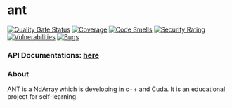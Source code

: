 # ant

[![Quality Gate Status](https://sonarcloud.io/api/project_badges/measure?project=durbin-164_ant&metric=alert_status)](https://sonarcloud.io/dashboard?id=durbin-164_ant)
[![Coverage](https://sonarcloud.io/api/project_badges/measure?project=durbin-164_ant&metric=coverage)](https://sonarcloud.io/dashboard?id=durbin-164_ant)
[![Code Smells](https://sonarcloud.io/api/project_badges/measure?project=durbin-164_ant&metric=code_smells)](https://sonarcloud.io/dashboard?id=durbin-164_ant)
[![Security Rating](https://sonarcloud.io/api/project_badges/measure?project=durbin-164_ant&metric=security_rating)](https://sonarcloud.io/dashboard?id=durbin-164_ant)
[![Vulnerabilities](https://sonarcloud.io/api/project_badges/measure?project=durbin-164_ant&metric=vulnerabilities)](https://sonarcloud.io/dashboard?id=durbin-164_ant)
[![Bugs](https://sonarcloud.io/api/project_badges/measure?project=durbin-164_ant&metric=bugs)](https://sonarcloud.io/dashboard?id=durbin-164_ant)


### API Documentations: [here](https://durbin-164.github.io/ant/)

### About 

ANT is a NdArray which is developing in c++ and Cuda. It is an educational project for self-learning. 